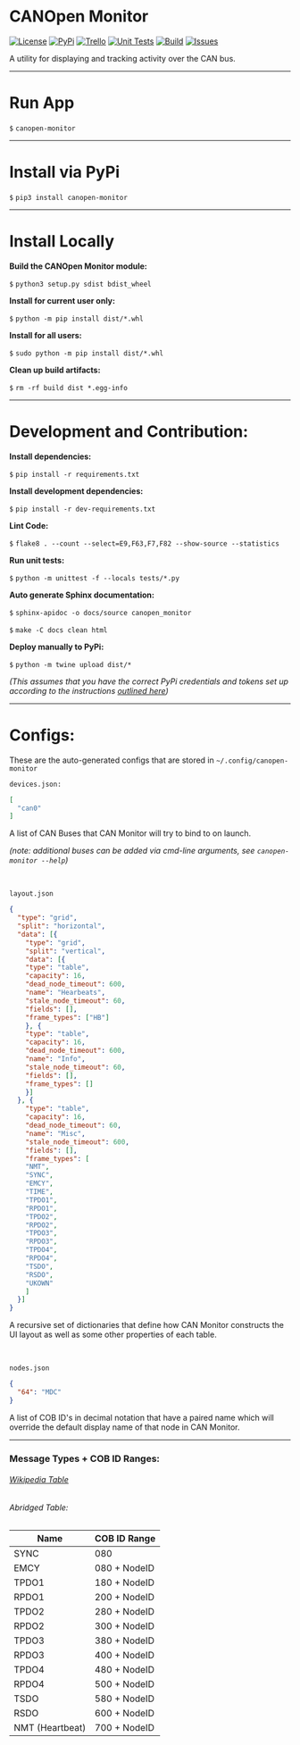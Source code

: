 # CANOpen Monitor

[![License](https://img.shields.io/github/license/oresat/CANopen-monitor)](./LICENSE)
[![PyPi](https://img.shields.io/pypi/pyversions/canopen-monitor?label=pypi)](https://pypi.org/project/canopen-monitor)
[![Trello](https://img.shields.io/badge/Trello-Backlog-blue)](https://trello.com/b/PWuRFBh1/canopen-monitor)
[![Unit Tests](https://img.shields.io/github/workflow/status/oresat/CANopen-monitor/Unit%20Tests?label=unit%20tests)](https://github.com/oresat/CANopen-monitor/actions?query=workflow%3A%22Unit+Tests)
[![Build](https://img.shields.io/github/workflow/status/oresat/CANopen-monitor/Upload%20Python%20Package)](https://github.com/oresat/CANopen-monitor/actions?query=workflow%3A%22Upload+Python+Package)
[![Issues](https://img.shields.io/github/issues/oresat/CANopen-monitor)](https://github.com/oresat/CANopen-monitor/issues)

A utility for displaying and tracking activity over the CAN bus.

***

# Run App

`$` `canopen-monitor`

***

# Install via PyPi

`$` `pip3 install canopen-monitor`

***

# Install Locally

**Build the CANOpen Monitor module:**

`$` `python3 setup.py sdist bdist_wheel`

**Install for current user only:**

`$` `python -m pip install dist/*.whl`

**Install for all users:**

`$` `sudo python -m pip install dist/*.whl`

**Clean up build artifacts:**

`$` `rm -rf build dist *.egg-info`

***

# Development and Contribution:

**Install dependencies:**

`$` `pip install -r requirements.txt`


**Install development dependencies:**

`$` `pip install -r dev-requirements.txt`

**Lint Code:**

`$` `flake8 . --count --select=E9,F63,F7,F82 --show-source --statistics`

**Run unit tests:**

`$` `python -m unittest -f --locals tests/*.py`

**Auto generate Sphinx documentation:**

`$` `sphinx-apidoc -o docs/source canopen_monitor`

`$` `make -C docs clean html`

**Deploy manually to PyPi:**

`$` `python -m twine upload dist/*`

*(This assumes that you have the correct PyPi credentials and tokens set up according to the instructions [outlined here](https://packaging.python.org/guides/distributing-packages-using-setuptools/#id79))*

***

# Configs:

  These are the auto-generated configs that are stored in `~/.config/canopen-monitor`

`devices.json:`
```json
[
  "can0"
]
```
A list of CAN Buses that CAN Monitor will try to bind to on launch.

*(note: additional buses can be added via cmd-line arguments, see `canopen-monitor --help`)*

&nbsp;

`layout.json`
```json
{
  "type": "grid",
  "split": "horizontal",
  "data": [{
    "type": "grid",
    "split": "vertical",
    "data": [{
    "type": "table",
    "capacity": 16,
    "dead_node_timeout": 600,
    "name": "Hearbeats",
    "stale_node_timeout": 60,
    "fields": [],
    "frame_types": ["HB"]
    }, {
    "type": "table",
    "capacity": 16,
    "dead_node_timeout": 600,
    "name": "Info",
    "stale_node_timeout": 60,
    "fields": [],
    "frame_types": []
    }]
  }, {
    "type": "table",
    "capacity": 16,
    "dead_node_timeout": 60,
    "name": "Misc",
    "stale_node_timeout": 600,
    "fields": [],
    "frame_types": [
    "NMT",
    "SYNC",
    "EMCY",
    "TIME",
    "TPDO1",
    "RPDO1",
    "TPDO2",
    "RPDO2",
    "TPDO3",
    "RPDO3",
    "TPDO4",
    "RPDO4",
    "TSDO",
    "RSDO",
    "UKOWN"
    ]
  }]
}
```
A recursive set of dictionaries that define how CAN Monitor constructs the UI layout as well as some other properties of each table.

&nbsp;

`nodes.json`
```json
{
  "64": "MDC"
}
```
A list of COB ID's in decimal notation that have a paired name which will override the default display name of that node in CAN Monitor.

***

### Message Types + COB ID Ranges:

###### [Wikipedia Table](https://en.wikipedia.org/wiki/CANopen#Predefined_Connection_Set.5B7.5D)

###### Abridged Table:

| Name            | COB ID Range |
|-----------------|--------------|
| SYNC            | 080          |
| EMCY            | 080 + NodeID |
| TPDO1           | 180 + NodeID |
| RPDO1           | 200 + NodeID |
| TPDO2           | 280 + NodeID |
| RPDO2           | 300 + NodeID |
| TPDO3           | 380 + NodeID |
| RPDO3           | 400 + NodeID |
| TPDO4           | 480 + NodeID |
| RPDO4           | 500 + NodeID |
| TSDO            | 580 + NodeID |
| RSDO            | 600 + NodeID |
| NMT (Heartbeat) | 700 + NodeID |
